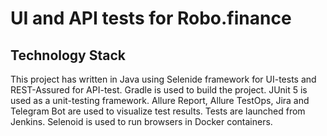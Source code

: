# UI and API tests for Robo.finance

## Technology Stack
This project has written in Java using Selenide framework for UI-tests and REST-Assured for API-test. Gradle is used to build the project. JUnit 5 is used as a unit-testing framework. Allure Report, Allure TestOps, Jira and Telegram Bot are used to visualize test results. Tests are launched from Jenkins. Selenoid is used to run browsers in Docker containers.
